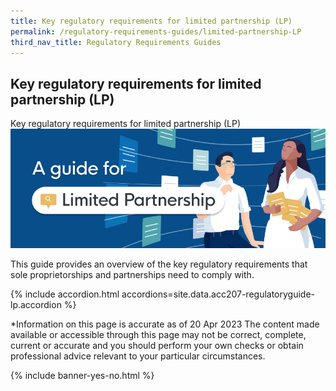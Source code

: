 ```yaml
---
title: Key regulatory requirements for limited partnership (LP)
permalink: /regulatory-requirements-guides/limited-partnership-LP
third_nav_title: Regulatory Requirements Guides
---
```


## Key regulatory requirements for limited partnership (LP)
<div class="sr-only">Key regulatory requirements for limited partnership (LP)</div>

<img src="/images/grow/regulatory%20guides/regulatoryguides_lp.png" aria-hidden=true>

This guide provides an overview of the key regulatory requirements that sole proprietorships and partnerships need to comply with.

{% include accordion.html accordions=site.data.acc207-regulatoryguide-lp.accordion %}

*Information on this page is accurate as of 20 Apr 2023
The content made available or accessible through this page may not be correct, complete, current or accurate and you should perform your own checks or obtain professional advice relevant to your particular circumstances.

{% include banner-yes-no.html %}

<script src="/jquery/jquery.min.js"></script>
<script src="/jquery/bp-menu-new-tab.js"></script>